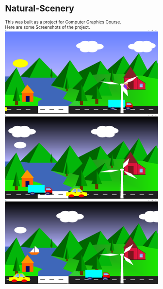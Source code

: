 # Natural-Scenery
This was built as a project for Computer Graphics Course.
<br>
Here are some Screenshots of the project.
<br>
![alt text](https://github.com/ihasidul/Natural-Scenery/blob/master/resources/daypart.png)<br/>
![alt text](https://github.com/ihasidul/Natural-Scenery/blob/master/resources/nightpart.png)<br/>
![alt text](https://github.com/ihasidul/Natural-Scenery/blob/master/resources/nightwithboat.png)<br/>
